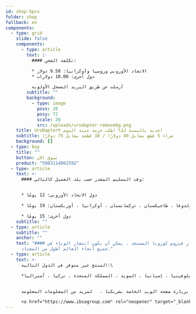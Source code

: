 ```yaml
---
id: shop-5pcs
folder: shop
fallback: en
components:
  - type: grid
    slide: false
    components:
      - type: article
        text: |-
          #### تكلفة الشحن:

          * الاتحاد الأوروبي وروسيا وأوكرانيا: 9.50 دولار
          * دول أخرى: 10.00 دولارات

          أرسلت عن طريق البريد المسجل الأولوية
        subtitle: ""
        background:
          - type: image
            posx: 20
            posy: 72
            scale: 20
            src: /uploads/urodapter-removebg.png
    title: UroDapter® جديد بالنسبة لك؟ اطلب حزمة عينة اليوم!
    subtitle: شراء 5 قطع مقابل 40 دولارًا / 10 قطعة مقابل 75 دولارًا
    background: []
  - type: buy
    title: ""
    button: تسوق الآن
    product: "5983114002592"
  - type: article
    text: >-
      #### وقت التسليم المقدر حسب بلد العميل كالتالي:


      * دول الاتحاد الأوروبي: 12 يومًا

      * روسيا ، أرمينيا ، أذربيجان ، جورجيا ، كازاخستان ، قيرغيزستان ، مولدوفا ، طاجيكستان ، تركمانستان ، أوكرانيا ، أوزبكستان: 19 يومًا

      * دول أخرى: 15 يومًا
    subtitle: ""
  - type: article
    subtitle: ""
    anchor: ""
    text: "#### بسبب انتشار فيروس كورونا المستجد ، يمكن أن يكون انتشار الوباء في
      جميع أنحاء العالم أطول من المعتاد."
  - type: article
    text: >-
      المنتج غير متوفر في الدول التالية:\

      *ألبانيا ، النمسا ، بيلاروسيا ، بلجيكا ، البوسنة ، بلغاريا ، كرواتيا ، جمهورية التشيك ، قبرص ، الدنمارك ، إستونيا ، فنلندا ، فرنسا ، ألمانيا ، كوسوفو ، اليونان ، المجر ، أيرلندا ، إيطاليا ، لاتفيا ، ليتوانيا ، لوكسمبورغ ، مقدونيا الشمالية ، مالطا ، هولندا ، بولندا ، البرتغال ، رومانيا ، صربيا ، سلوفاكيا ، سلوفينيا ، إسبانيا ، السويد ، المملكة المتحدة ، تركيا ، أستراليا* 


      ونيوزيلندا. قم بزيارة صفحة الويب الخاصة بشريكنا ،   لمزيد من المعلومات المعلومة: \

      <a href="https://www.ibsagroup.com" rel="noopener" target="_blank">https://www.ibsagroup.com</a>
---
```

